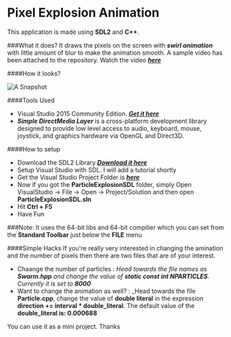 # Pixel Explosion Animation
This application is made using **SDL2** and **C++**. 

###What it does?
It draws the pixels on the screen with **_swirl animation_** with little amount of blur to make the animation smooth. 
A sample video has been attached to the repository. Watch the video _**[here](https://youtu.be/h1LhbyHl7dI)**_

####How it looks?

![A Snapshot](snapshot.jpg?raw=true "Snapshot")

####Tools Used
* Visual Studio 2015 Community Edition. _**[Get it here](https://www.visualstudio.com/")**_
*  _**Simple DirectMedia Layer**_ is a cross-platform development library designed to provide low level access to audio, keyboard, mouse, joystick, and graphics hardware via OpenGL and Direct3D.
 
####How to setup 
* Download the SDL2 Library **_[Download it here](https://www.libsdl.org/download-2.0.php)_**
* Setup Visual Studio with SDL. I will add a tutorial shortly
* Get the Visual Studio Project Folder is **_[here](https://drive.google.com/drive/folders/0Byqg5mck_vdLOS1UV2ZQUEE1amc?usp=sharing)_**
* Now if you got the **ParticleExplosionSDL** folder, simply Open VisualStudio -> File -> Open -> Project/Solution and then open **ParticleExplosionSDL.sln**
* Hit **Ctrl + F5**
* Have Fun

###Note:
It uses the 64-bit libs and 64-bit compilier which you can set from the **Standard Toolbar** just below the **FILE** menu

####Simple Hacks
If you're really very interested in changing the amination and the number of pixels then there are two files that are of your interest.
* Chaange the number of particles : _Head towards the file names as **Swarm.hpp** and change the value of **static const int NPARTICLES**. Currently it is set to **8000**_
* Want to change the animation as well? : _Head towards the file **Particle.cpp**, change the value of **double literal** in the expression **direction += interval * double_literal**. The default value of the **double_literal is: 0.000688**

You can use it as a mini project. 
Thanks


